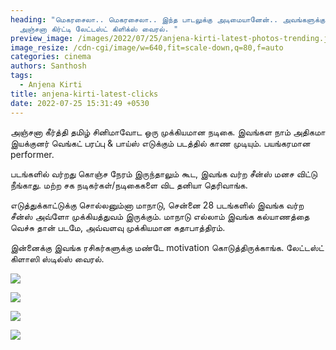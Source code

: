 ```yaml
---
heading: "மெகரசைலா.. மெகரசைலா.. இந்த பாடலுக்கு அடிமையானேன்.. அவங்களுக்கும்..
  அஞ்சனா கிர்ட்டி லேட்டஸ்ட் கிளிக்ஸ் வைரல். "
preview_image: /images/2022/07/25/anjena-kirti-latest-photos-trending.jpeg
image_resize: /cdn-cgi/image/w=640,fit=scale-down,q=80,f=auto
categories: cinema
authors: Santhosh
tags:
  - Anjena Kirti
title: anjena-kirti-latest-clicks
date: 2022-07-25 15:31:49 +0530
---
```

அஞ்சனா கீர்த்தி தமிழ் சினிமாவோட ஒரு முக்கியமான நடிகை. இவங்கள நாம் அதிகமா இயக்குனர் வெங்கட் பரப்பு & பாய்ஸ் எடுக்கும் படத்தில் காண முடியும். பயங்கரமான performer.

படங்களில் வர்றது கொஞ்ச நேரம் இருந்தாலும் கூட, இவங்க வர்ற சீன்ஸ் மனச விட்டு நீங்காது. மற்ற சக நடிகர்கள்/நடிகைகளை விட தனியா தெரிவாங்க.

எடுத்துக்காட்டுக்கு சொல்லனும்னா மாநாடு, சென்னை 28 படங்களில் இவங்க வர்ற சீன்ஸ் அவ்ளோ முக்கியத்துவம் இருக்கும். மாநாடு எல்லாம் இவங்க கல்யாணத்தை வெச்சு தான் படமே, அவ்வளவு முக்கியமான கதாபாத்திரம்.

இன்னைக்கு இவங்க ரசிகர்களுக்கு மண்டே motivation கொடுத்திருக்காங்க. லேட்டஸ்ட் கிளாஸி ஸ்டில்ஸ் வைரல்.

![](/images/2022/07/25/anjena-kirti-latest-4.jpeg)

![](/images/2022/07/25/anjena-kirti-latest-3.jpeg)

![](/images/2022/07/25/anjena-kirti-latest-2.jpeg)

![](/images/2022/07/25/anjena-kirti-latest-1.jpeg)